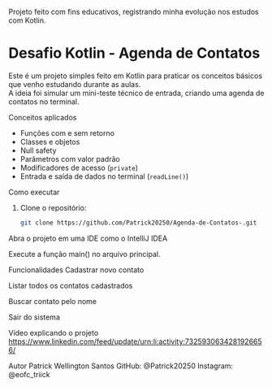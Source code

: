 Projeto feito com fins educativos, registrando minha evolução nos estudos com Kotlin.
#  Desafio Kotlin - Agenda de Contatos

Este é um projeto simples feito em Kotlin para praticar os conceitos básicos que venho estudando durante as aulas.  
A ideia foi simular um mini-teste técnico de entrada, criando uma agenda de contatos no terminal.

 Conceitos aplicados

- Funções com e sem retorno
- Classes e objetos
- Null safety
- Parâmetros com valor padrão
- Modificadores de acesso (`private`)
- Entrada e saída de dados no terminal (`readLine()`)

 Como executar

1. Clone o repositório:
   ```bash
   git clone https://github.com/Patrick20250/Agenda-de-Contatos-.git
   
Abra o projeto em uma IDE como o IntelliJ IDEA

Execute a função main() no arquivo principal.

 Funcionalidades
Cadastrar novo contato

Listar todos os contatos cadastrados

Buscar contato pelo nome

Sair do sistema

 Vídeo explicando o projeto
 https://www.linkedin.com/feed/update/urn:li:activity:7325930634281926656/

 Autor
Patrick Wellington Santos
GitHub: @Patrick20250
Instagram: @eofc_triick


